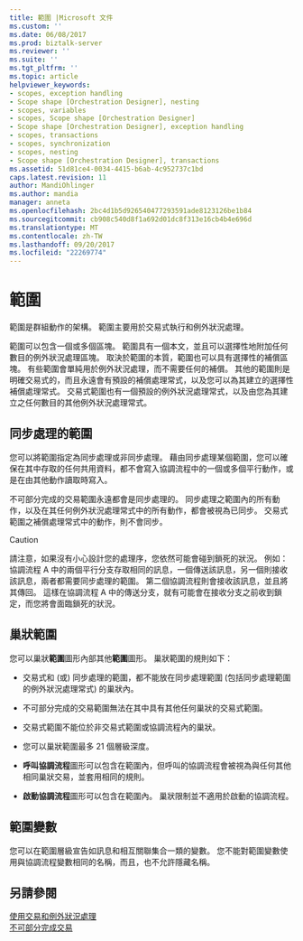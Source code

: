 ```yaml
---
title: 範圍 |Microsoft 文件
ms.custom: ''
ms.date: 06/08/2017
ms.prod: biztalk-server
ms.reviewer: ''
ms.suite: ''
ms.tgt_pltfrm: ''
ms.topic: article
helpviewer_keywords:
- scopes, exception handling
- Scope shape [Orchestration Designer], nesting
- scopes, variables
- scopes, Scope shape [Orchestration Designer]
- Scope shape [Orchestration Designer], exception handling
- scopes, transactions
- scopes, synchronization
- scopes, nesting
- Scope shape [Orchestration Designer], transactions
ms.assetid: 51d81ce4-0034-4415-b6ab-4c952737c1bd
caps.latest.revision: 11
author: MandiOhlinger
ms.author: mandia
manager: anneta
ms.openlocfilehash: 2bc4d1b5d926540477293591ade8123126be1b84
ms.sourcegitcommit: cb908c540d8f1a692d01dc8f313e16cb4b4e696d
ms.translationtype: MT
ms.contentlocale: zh-TW
ms.lasthandoff: 09/20/2017
ms.locfileid: "22269774"
---
```

# <a name="scopes"></a>範圍
範圍是群組動作的架構。 範圍主要用於交易式執行和例外狀況處理。  
  
 範圍可以包含一個或多個區塊。 範圍具有一個本文，並且可以選擇性地附加任何數目的例外狀況處理區塊。 取決於範圍的本質，範圍也可以具有選擇性的補償區塊。 有些範圍會單純用於例外狀況處理，而不需要任何的補償。 其他的範圍則是明確交易式的，而且永遠會有預設的補償處理常式，以及您可以為其建立的選擇性補償處理常式。 交易式範圍也有一個預設的例外狀況處理常式，以及由您為其建立之任何數目的其他例外狀況處理常式。  
  
## <a name="synchronized-scopes"></a>同步處理的範圍  
 您可以將範圍指定為同步處理或非同步處理。 藉由同步處理某個範圍，您可以確保在其中存取的任何共用資料，都不會寫入協調流程中的一個或多個平行動作，或是在由其他動作讀取時寫入。  
  
 不可部分完成的交易範圍永遠都會是同步處理的。 同步處理之範圍內的所有動作，以及在其任何例外狀況處理常式中的所有動作，都會被視為已同步。 交易式範圍之補償處理常式中的動作，則不會同步。  
  
> [!CAUTION]
>  請注意，如果沒有小心設計您的處理序，您依然可能會碰到鎖死的狀況。 例如：協調流程 A 中的兩個平行分支存取相同的訊息，一個傳送該訊息，另一個則接收該訊息，兩者都需要同步處理的範圍。 第二個協調流程則會接收該訊息，並且將其傳回。 這樣在協調流程 A 中的傳送分支，就有可能會在接收分支之前收到鎖定，而您將會面臨鎖死的狀況。  
  
## <a name="nesting-of-scopes"></a>巢狀範圍  
 您可以巢狀**範圍**圖形內部其他**範圍**圖形。 巢狀範圍的規則如下：  
  
-   交易式和 (或) 同步處理的範圍，都不能放在同步處理範圍 (包括同步處理範圍的例外狀況處理常式) 的巢狀內。  
  
-   不可部分完成的交易範圍無法在其中具有其他任何巢狀的交易式範圍。  
  
-   交易式範圍不能位於非交易式範圍或協調流程內的巢狀。  
  
-   您可以巢狀範圍最多 21 個層級深度。  
  
-   **呼叫協調流程**圖形可以包含在範圍內，但呼叫的協調流程會被視為與任何其他相同巢狀交易，並套用相同的規則。  
  
-   **啟動協調流程**圖形可以包含在範圍內。 巢狀限制並不適用於啟動的協調流程。  
  
## <a name="scope-variables"></a>範圍變數  
 您可以在範圍層級宣告如訊息和相互關聯集合一類的變數。 您不能對範圍變數使用與協調流程變數相同的名稱，而且，也不允許隱藏名稱。  
  
## <a name="see-also"></a>另請參閱  
 [使用交易和例外狀況處理](../core/using-transactions-and-handling-exceptions.md)   
 [不可部分完成交易](../core/atomic-transactions.md)
